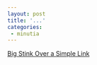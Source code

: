 ```yaml
---
layout: post
title: '...'
categories:
 - minutia
---
```


<a href="http://www.wired.com/news/business/0,1367,48874-2,00.html">Big Stink Over a Simple Link</a>

